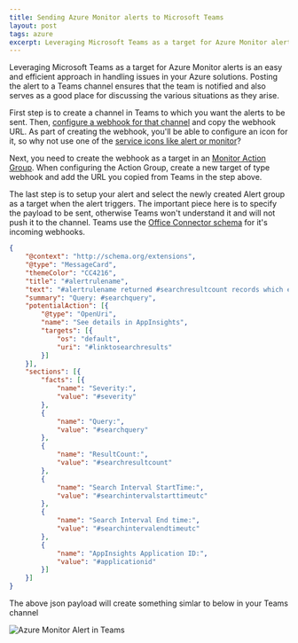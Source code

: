 ```yaml
---
title: Sending Azure Monitor alerts to Microsoft Teams
layout: post
tags: azure
excerpt: Leveraging Microsoft Teams as a target for Azure Monitor alerts is an easy and efficient approach in handling issues in your Azure solutions
---
```

Leveraging Microsoft Teams as a target for Azure Monitor alerts is an easy and efficient approach in handling issues in your Azure solutions. Posting the alert to a Teams channel ensures that the team is notified and also serves as a good place for discussing the various situations as they arise. 

First step is to create a channel in Teams to which you want the alerts to be sent. Then, [configure a webhook for that channel](https://docs.microsoft.com/en-us/microsoftteams/platform/webhooks-and-connectors/how-to/add-incoming-webhook) and copy the webhook URL. As part of creating the webhook, you'll be able to configure an icon for it, so why not use one of the [service icons like alert or monitor](https://www.microsoft.com/en-us/download/details.aspx?id=41937)?

Next, you need to create the webhook as a target in an [Monitor Action Group](https://docs.microsoft.com/en-us/azure/azure-monitor/platform/action-groups).
When configuring the Action Group, create a new target of type webhook and add the URL you copied from Teams in the step above. 

The last step is to setup your alert and select the newly created Alert group as a target when the alert triggers. The important piece here is to specify the payload to be sent, otherwise Teams won't understand it and will not push it to the channel. Teams use the [Office Connector schema](https://docs.microsoft.com/en-us/microsoftteams/platform/webhooks-and-connectors/how-to/connectors-using) for it's incoming webhooks.

```json
{
    "@context": "http://schema.org/extensions",
    "@type": "MessageCard",
    "themeColor": "CC4216",
    "title": "#alertrulename",
    "text": "#alertrulename returned #searchresultcount records which exceeds the threshold of #thresholdvalue .",
    "summary": "Query: #searchquery",
    "potentialAction": [{
        "@type": "OpenUri",
        "name": "See details in AppInsights",
        "targets": [{
            "os": "default",
            "uri": "#linktosearchresults"
        }]
    }],
    "sections": [{
        "facts": [{
            "name": "Severity:",
            "value": "#severity"
        },
        {
            "name": "Query:",
            "value": "#searchquery"
        },
        {
            "name": "ResultCount:",
            "value": "#searchresultcount"
        },
        {
            "name": "Search Interval StartTime:",
            "value": "#searchintervalstarttimeutc"
        },
        {
            "name": "Search Interval End time:",
            "value": "#searchintervalendtimeutc"
        },
        {
            "name": "AppInsights Application ID:",
            "value": "#applicationid"
        }]
    }]
}
```

The above json payload will create something simlar to below in your Teams channel

![Azure Monitor Alert in Teams](/assets/article_images/teams-alert.png)